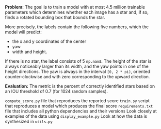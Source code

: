 
**Problem:**
The goal is to train a model with at most 4.5 million trainable parameters which determines whether each image has a star and, if so, finds a rotated bounding box that bounds the star.

More precisely, the labels contain the following five numbers, which the model will predict:
* the x and y coordinates of the center
* yaw
* width and height.

If there is no star, the label consists of 5 `np.nan`s. The height of the star is always noticeably larger than its width, and the yaw points in one of the height directions. The yaw is always in the interval `[0, 2 * pi)`, oriented counter-clockwise and with zero corresponding to the upward direction.

**Evaluation:**
The metric is the percent of correctly identified stars based on an IOU threshold of 0.7 (for 1024 random samples).

`compute_score.py` file that reproduces the reported score
`train.py` script that reproduces a model which produces the final score
`requirements.txt` file that includes all python dependencies and their versions
Look closely at examples of the data using `display_example.py`
Look at how the data is synthesized in `utils.py`



